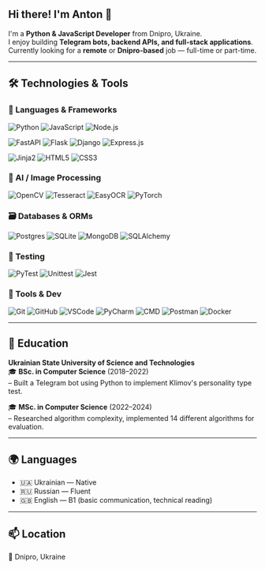 ## Hi there! I'm Anton 👋

I'm a **Python & JavaScript Developer** from Dnipro, Ukraine.  
I enjoy building **Telegram bots, backend APIs, and full-stack applications**.  
Currently looking for a **remote** or **Dnipro-based** job — full-time or part-time.

---

## 🛠 Technologies & Tools

### 📌 Languages & Frameworks

![Python](https://img.shields.io/badge/python-3776AB?style=for-the-badge&logo=python&logoColor=white)
![JavaScript](https://img.shields.io/badge/javascript-F7DF1E?style=for-the-badge&logo=javascript&logoColor=black)
![Node.js](https://img.shields.io/badge/node.js-339933?style=for-the-badge&logo=node.js&logoColor=white)

![FastAPI](https://img.shields.io/badge/fastapi-009688?style=for-the-badge&logo=fastapi&logoColor=white)
![Flask](https://img.shields.io/badge/flask-000000?style=for-the-badge&logo=flask&logoColor=white)
![Django](https://img.shields.io/badge/django-088A08?style=for-the-badge&logo=django&logoColor=white)
![Express.js](https://img.shields.io/badge/express.js-404D59?style=for-the-badge&logo=express&logoColor=white)

![Jinja2](https://img.shields.io/badge/jinja2-B41717?style=for-the-badge&logo=jinja&logoColor=white)
![HTML5](https://img.shields.io/badge/html5-e34f26?style=for-the-badge&logo=html5&logoColor=white)
![CSS3](https://img.shields.io/badge/css3-264de4?style=for-the-badge&logo=css3&logoColor=white)

### 🧠 AI / Image Processing

![OpenCV](https://img.shields.io/badge/OpenCV-5C3EE8?style=for-the-badge&logo=opencv&logoColor=white)
![Tesseract](https://img.shields.io/badge/Tesseract-OCR-blueviolet?style=for-the-badge&logo=tesseract&logoColor=white)
![EasyOCR](https://img.shields.io/badge/EasyOCR-lightgrey?style=for-the-badge)
![PyTorch](https://img.shields.io/badge/PyTorch-ee4c2c?style=for-the-badge&logo=PyTorch&logoColor=white)

### 🗃 Databases & ORMs

![Postgres](https://img.shields.io/badge/postgres-%2332316192.svg?style=for-the-badge&logo=postgresql&logoColor=white)
![SQLite](https://img.shields.io/badge/SQLite-07405E?style=for-the-badge&logo=sqlite&logoColor=white)
![MongoDB](https://img.shields.io/badge/MongoDB-4ea94b?style=for-the-badge&logo=mongodb&logoColor=white)
![SQLAlchemy](https://img.shields.io/badge/SQLAlchemy-FF6F00?style=for-the-badge&logo=sqlalchemy&logoColor=white)

### 🧪 Testing

![PyTest](https://img.shields.io/badge/PyTest-0A0A0A?style=for-the-badge&logo=pytest&logoColor=white)
![Unittest](https://img.shields.io/badge/Unittest-blue?style=for-the-badge)
![Jest](https://img.shields.io/badge/jest-C21325?style=for-the-badge&logo=jest&logoColor=white)

### 🧰 Tools & Dev

![Git](https://img.shields.io/badge/git-F05032?style=for-the-badge&logo=git&logoColor=white)
![GitHub](https://img.shields.io/badge/github-181717?style=for-the-badge&logo=github&logoColor=white)
![VSCode](https://img.shields.io/badge/vscode-007ACC?style=for-the-badge&logo=visual-studio-code&logoColor=white)
![PyCharm](https://img.shields.io/badge/PyCharm-143?style=for-the-badge&logo=pycharm&logoColor=white)
![CMD](https://img.shields.io/badge/Terminal-CMD-black?style=for-the-badge)
![Postman](https://img.shields.io/badge/Postman-FF6C37?style=for-the-badge&logo=postman&logoColor=white)
![Docker](https://img.shields.io/badge/Docker-2496ED?style=for-the-badge&logo=docker&logoColor=white)

---

## 🧠 Education

**Ukrainian State University of Science and Technologies**  
🎓 **BSc. in Computer Science** (2018–2022)  
– Built a Telegram bot using Python to implement Klimov's personality type test.  

🎓 **MSc. in Computer Science** (2022–2024)  
– Researched algorithm complexity, implemented 14 different algorithms for evaluation.  

---

## 🌍 Languages

- 🇺🇦 Ukrainian — Native  
- 🇷🇺 Russian — Fluent  
- 🇬🇧 English — B1 (basic communication, technical reading)  

---

## 📫 Location

📍 Dnipro, Ukraine
